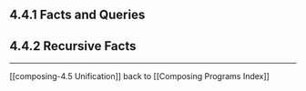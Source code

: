 ## 4.4.1 Facts and Queries

## 4.4.2 Recursive Facts

---
[[composing-4.5 Unification]]
back to [[Composing Programs Index]]